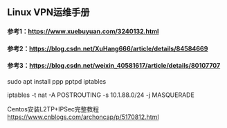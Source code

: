 
## Linux VPN运维手册

#### 参考1：https://www.xuebuyuan.com/3240132.html
#### 参考2：https://blog.csdn.net/XuHang666/article/details/84584669
#### 参考3：https://blog.csdn.net/weixin_40581617/article/details/80107707

sudo apt install ppp pptpd iptables

iptables -t nat -A POSTROUTING -s 10.1.88.0/24 -j MASQUERADE

Centos安装L2TP+IPSec完整教程 https://www.cnblogs.com/archoncap/p/5170812.html

